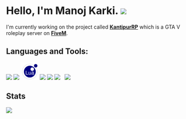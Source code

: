 ## <h1 align="left">Hello, I'm Manoj Karki. <img src="https://raw.githubusercontent.com/MartinHeinz/MartinHeinz/master/wave.gif" width="30px"></h1>

I'm currently working on the project called **[KantipurRP](https://kantipurrp.com/)** which is a GTA V roleplay server on **[FiveM](https://fivem.net/)**.


## Languages and Tools:

<p align="left">
    <a href="https://code.visualstudio.com/" target="_blank"><img src="https://img.icons8.com/color/48/000000/visual-studio-code-2019.png"/></a>
    <a href="https://developer.mozilla.org/en-US/docs/Web/HTML" target="_blank"> <img src="https://img.icons8.com/color/48/000000/html-5.png"/></a>
    <a href="https://www.lua.org/" target="_blank"> <img style="width:48px;" src="https://raw.githubusercontent.com/github/explore/80688e429a7d4ef2fca1e82350fe8e3517d3494d/topics/lua/lua.png"/></a>
    <a href="https://developer.mozilla.org/en-US/docs/Web/JavaScript" target="_blank"> <img src="https://img.icons8.com/color/48/000000/javascript.png"/></a> 
    <a href="https://www.python.org" target="_blank"> <img src="https://img.icons8.com/color/48/000000/python.png"/></a> 
    <a style="padding-right:8px;" href="https://nodejs.org" target="_blank"> <img src="https://img.icons8.com/color/48/000000/nodejs.png"/></a> 
    <a style="padding-right:8px;" href="https://mariadb.com/" target="_blank"><img src="https://img.icons8.com/fluency/50/000000/maria-db.png"/></a>
</p>

## Stats
<div alight="left">
    <img src="https://github-readme-activity-graph.vercel.app/graph?username=ManojYT&theme=react-dark&hide_border=true&color=BDDFFF&line=6E93B5&point=BDDFFF"/>
</div>

<!---
ManojYT/ManojYT is a ✨ special ✨ repository because its `README.md` (this file) appears on your GitHub profile.
You can click the Preview link to take a look at your changes.
--->
